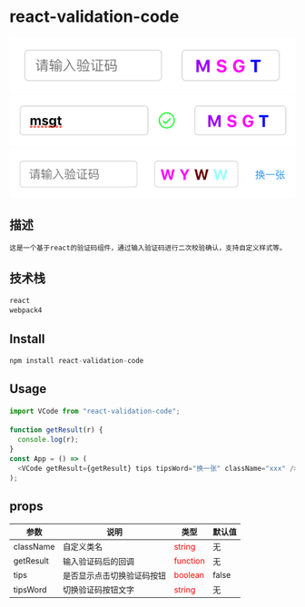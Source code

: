 # react-validation-code

<img src="./example-images/base.png" alt="base" title="base style" />
<img src="./example-images/done.png" alt="done" title="done style" />
<img src="./example-images/hasProps.png" alt="hasProps" title="hasProps style" />

## 描述

```bash
这是一个基于react的验证码组件，通过输入验证码进行二次校验确认，支持自定义样式等。
```

## 技术栈

```bash
react
webpack4
```

## Install

```js
npm install react-validation-code
```

## Usage

```js
import VCode from "react-validation-code";

function getResult(r) {
  console.log(r);
}
const App = () => (
  <VCode getResult={getResult} tips tipsWord="换一张" className="xxx" />
);
```

## props

| 参数      | 说明                       | 类型                             | 默认值 |
| --------- | -------------------------- | -------------------------------- | ------ |
| className | 自定义类名                 | <font color=red >string</font>   | 无     |
| getResult | 输入验证码后的回调         | <font color=red >function</font> | 无     |
| tips      | 是否显示点击切换验证码按钮 | <font color=red >boolean</font>  | false  |
| tipsWord  | 切换验证码按钮文字         | <font color=red >string</font>   | 无     |
